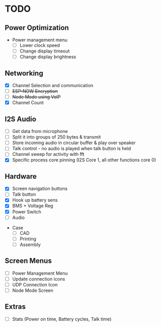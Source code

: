 # TODO

## Power Optimization
- Power management menu
  - [ ] Lower clock speed
  - [ ] Change display timeout
  - [ ] Change display brightness

## Networking
- [x] Channel Selection and communication
- [ ] ~~ESP-NOW Encryption~~
- [ ] ~~Node Mode using VoIP~~
- [x] Channel Count

## I2S Audio
- [ ] Get data from microphone
- [ ] Split it into groups of 250 bytes & transmit
- [ ] Store incoming audio in circular buffer & play over speaker
- [ ] Talk control - no audio is played when talk button is held
- [ ] Channel sweep for activity with fft
- [x] Specific process core pinning (I2S Core 1, all other functions core 0) 

## Hardware
- [x] Screen navigation buttons
- [ ] Talk button
- [x] Hook up battery sens
- [x] BMS + Voltage Reg
- [x] Power Switch
- [ ] Audio
- Case
  - [ ] CAD
  - [ ] Printing
  - [ ] Assembly

## Screen Menus
- [ ] Power Management Menu
- [ ] Update connection icons
- [ ] UDP Connection Icon
- [ ] Node Mode Screen

## Extras
- [ ] Stats (Power on time, Battery cycles, Talk time)
